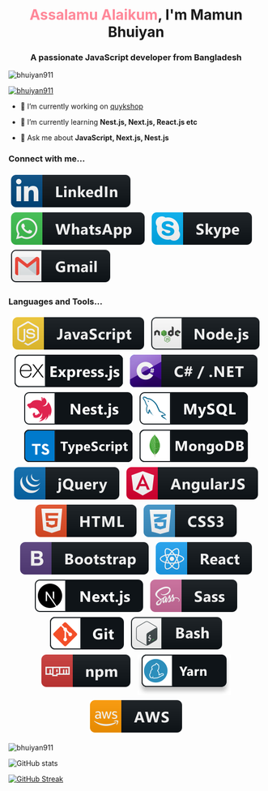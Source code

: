 
<h1 align="center"> <span style="color:#f89">Assalamu Alaikum</span>, I'm Mamun Bhuiyan</h1>
<h3 align="center">A passionate JavaScript developer from Bangladesh</h3>

<p align="left"> <img src="https://komarev.com/ghpvc/?username=bhuiyan911&label=Profile%20views&color=0e75b6&style=flat" alt="bhuiyan911" /> </p>

<p align="left"> <a href="https://github.com/ryo-ma/github-profile-trophy"><img src="https://github-profile-trophy.vercel.app/?username=bhuiyan911" alt="bhuiyan911" /></a> </p>

- 🔭 I’m currently working on [quykshop](quykshop.com)

- 🌱 I’m currently learning **Nest.js, Next.js, React.js etc**

- 💬 Ask me about **JavaScript, Next.js, Nest.js**

<!-- - 📫 How to reach me **mamunbhuiyan919@gmail.com** -->

### Connect with me...
<p align="left">
	<a style="display: inline-block;margin:5px;" href="https://linkedin.com/in/mamun0">
	<img src="icons/social/linkedin.svg" alt="linkedin" style="vertical-align:top;"></a>
	<a style="display: inline-block;margin:5px;" href="https://wa.me/8801612793518">
	<img src="icons/social/whatsapp.svg" alt="whatsapp" style="vertical-align:top;"></a>
	<a style="display: inline-block;margin:5px;" href="skype:mamunbhuiyan919?chat">
	<img src="icons/social/skype.svg" alt="skype" style="vertical-align:top;"></a>
	<a style="display: inline-block;margin:5px;" href="mailto:mamunbhuiyan919@gmail.com">
	<img src="icons/social/gmail.svg" alt="gmail" style="vertical-align:top;"></a>
</p>


### Languages and Tools...

<p align="center">
  	<a style="display: inline-block;margin:5px;" href="https://www.javascript.com"><img src="icons/js.svg" alt="js" style="vertical-align:top;"></a>
 	<a style="display: inline-block;margin:5px;" href="https://nodejs.org"><img src="icons/nodejs.svg" alt="nodejs" style="vertical-align:top;"></a>
 	<a style="display: inline-block;margin:5px;" href="https://expressjs.com"><img src="icons/express.svg" alt="express" style="vertical-align:top;"></a>
 	<a style="display: inline-block;margin:5px;" href="https://docs.microsoft.com/en-us/dotnet/csharp"><img src="icons/csharp_dotnet.svg" alt="c#" style="vertical-align:top;"></a>
 	<a style="display: inline-block;margin:5px;" href="https://www.nestjs.com"><img src="icons/nestjs.svg" alt="nestjs" style="vertical-align:top;"></a>
 	<a style="display: inline-block;margin:5px;" href="https://www.mysql.com"><img src="icons/mysql.svg" alt="mysql" style="vertical-align:top;"></a>
 	<a style="display: inline-block;margin:5px;" href="https://www.typescriptlang.org"><img src="icons/typescript.svg" alt="typescript" style="vertical-align:top;"></a>
 	<a style="display: inline-block;margin:5px;" href="https://www.mongodb.com"><img src="icons/mongodb.svg" alt="mongodb" style="vertical-align:top;"></a>
 	<a style="display: inline-block;margin:5px;" href="https://jquery.com"><img src="icons/jquery.svg" alt="jquery" style="vertical-align:top;"></a>
 	<a style="display: inline-block;margin:5px;" href="https://angularjs.org"><img src="icons/angular.svg" alt="angular" style="vertical-align:top;"></a>
 	<a style="display: inline-block;margin:5px;" href="https://developer.mozilla.org/en-US/docs/Web/HTML"><img src="icons/html.svg" alt="html" style="vertical-align:top;"></a>
 	<a style="display: inline-block;margin:5px;" href="https://developer.mozilla.org/en-US/docs/Web/CSS"><img src="icons/css3.svg" alt="css3" style="vertical-align:top;"></a>
 	<a style="display: inline-block;margin:5px;" href="https://getbootstrap.com"><img src="icons/bootstrap.svg" alt="bootstrap" style="vertical-align:top;"></a>
 	<a style="display: inline-block;margin:5px;" href="https://www.reactjs.org"><img src="icons/react.svg" alt="react" style="vertical-align:top;"></a>
 	<a style="display: inline-block;margin:5px;" href="https://www.nextjs.org"><img src="icons/nextjs.svg" alt="nextjs" style="vertical-align:top;"></a>
 	<a style="display: inline-block;margin:5px;" href="https://www.saas-lang.com"><img src="icons/sass.svg" alt="sass" style="vertical-align:top;"></a>
 	<a style="display: inline-block;margin:5px;" href="https://git-scm.com"><img src="icons/git.svg" alt="git" style="vertical-align:top;"></a>
 	<a style="display: inline-block;margin:5px;" href="#"><img src="icons/bash.svg" alt="bash" style="vertical-align:top;"></a>
 	<a style="display: inline-block;margin:5px;" href="https://www.npmjs.com"><img src="icons/npm.svg" alt="npm" style="vertical-align:top;"></a>
 	<a style="display: inline-block;margin:5px;" href="https://www.yarnpkg.com/"><img src="icons/yarn.svg" alt="yarn" style="vertical-align:top;"></a>
 	<a style="display: inline-block;margin:5px;" href="#"><img src="icons/aws.svg" alt="aws" style="vertical-align:top;"></a>
  


 </p>

<p><img align="center" src="https://github-readme-stats.vercel.app/api/top-langs?username=bhuiyan911&show_icons=true&locale=en&layout=compact&theme=radical" alt="bhuiyan911" /></p>

![ GitHub stats](https://github-readme-stats.vercel.app/api?username=bhuiyan911&show_icons=true&theme=radical)



[![GitHub Streak](https://github-readme-streak-stats.herokuapp.com/?user=bhuiyan911&theme=dark)](https://git.io/streak-stats)

<!-- [![ wakatime stats](https://github-readme-stats.vercel.app/api/wakatime?username=bhuiyan911)](https://github.com/bhuiyan911/github-readme-stats) -->

